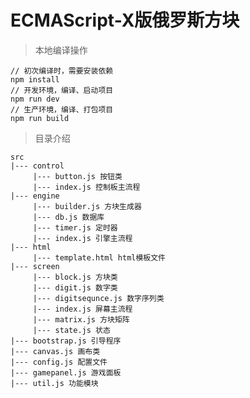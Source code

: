 # ECMAScript-X版俄罗斯方块

> 本地编译操作

    // 初次编译时，需要安装依赖
    npm install
    // 开发环境，编译、启动项目
    npm run dev    
    // 生产环境，编译、打包项目
    npm run build

> 目录介绍

    src
    |--- control
         |--- button.js 按钮类
         |--- index.js 控制板主流程
    |--- engine
         |--- builder.js 方块生成器
         |--- db.js 数据库
         |--- timer.js 定时器
         |--- index.js 引擎主流程
    |--- html
         |--- template.html html模板文件
    |--- screen
         |--- block.js 方块类
         |--- digit.js 数字类
         |--- digitsequnce.js 数字序列类
         |--- index.js 屏幕主流程
         |--- matrix.js 方块矩阵
         |--- state.js 状态
    |--- bootstrap.js 引导程序
    |--- canvas.js 画布类
    |--- config.js 配置文件
    |--- gamepanel.js 游戏面板    
    |--- util.js 功能模块